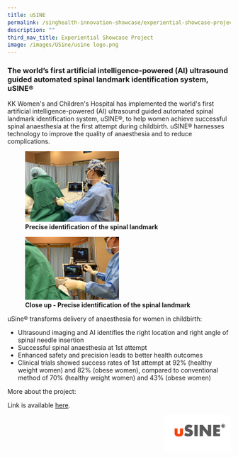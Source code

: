 ```yaml
---
title: uSINE
permalink: /singhealth-innovation-showcase/experiential-showcase-project/usine/
description: ""
third_nav_title: Experiential Showcase Project
image: /images/USine/usine logo.png
---
```

### The world’s first artificial intelligence-powered (AI) ultrasound guided automated spinal landmark identification system, uSINE®

KK Women's and Children's Hospital has implemented the world's first artificial intelligence-powered (AI) ultrasound guided automated spinal landmark identification system, uSINE®, to help women achieve successful spinal anaesthesia at the first attempt during childbirth. uSINE® harnesses technology to improve the quality of anaesthesia and to reduce complications. 

<figure>
<img style="width:50%" src="/images/Experiential%20Showcases/USine/precise%20identification%20of%20the%20spinal%20landmark.jpg">
<figcaption> <strong> Precise identification of the spinal landmark </strong> </figcaption>
</figure>

<figure>
<img style="width:50%" src="/images/Experiential%20Showcases/USine/close%20up%20-%20precise%20identification%20of%20the%20spinal%20landmark.jpg">
<figcaption> <strong> Close up - Precise identification of the spinal landmark </strong> </figcaption>
</figure>

uSine® transforms delivery of anaesthesia for women in childbirth:
* Ultrasound imaging and AI identifies the right location and right angle of spinal needle insertion 
* Successful spinal anaesthesia at 1st attempt
* Enhanced safety and precision leads to better health outcomes 
* Clinical trials showed success rates of 1st attempt at 92% (healthy weight women) and 82% (obese women), compared to conventional method of 70% (healthy weight women) and 43% (obese women)

More about the project: 

Link is available [here](https://fb.watch/lR-LYVcTda/?mibextid=Nif5oz).

<img style="width:30%" src="/images/Experiential%20Showcases/USine/usine%20logo.png" align="right">